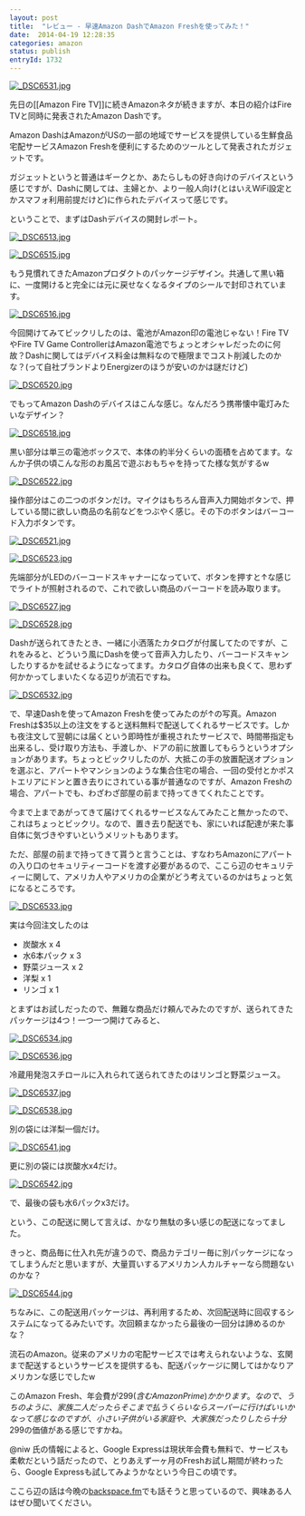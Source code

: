 ```yaml
---
layout: post
title:  "レビュー - 早速Amazon DashでAmazon Freshを使ってみた！"
date:  2014-04-19 12:28:35
categories: amazon
status: publish
entryId: 1732
---
```


<a class='flickr2tag-img' href='http://www.flickr.com/photo.gne?id=13878690785' title='_DSC6531.jpg'><img src='http://farm8.staticflickr.com/7254/13878690785_e1c5d06a7b_c.jpg' alt='_DSC6531.jpg'></a>

先日の[[Amazon Fire TV]]に続きAmazonネタが続きますが、本日の紹介はFire TVと同時に発表されたAmazon Dashです。

Amazon DashはAmazonがUSの一部の地域でサービスを提供している生鮮食品宅配サービスAmazon Freshを便利にするためのツールとして発表されたガジェットです。

ガジェットというと普通はギークとか、あたらしもの好き向けのデバイスという感じですが、Dashに関しては、主婦とか、より一般人向け(とはいえWiFi設定とかスマフォ利用前提だけど)に作られたデバイスって感じです。

ということで、まずはDashデバイスの開封レポート。

<a class='flickr2tag-img' href='http://www.flickr.com/photo.gne?id=13878613513' title='_DSC6513.jpg'><img src='http://farm3.staticflickr.com/2901/13878613513_b89a511648_c.jpg' alt='_DSC6513.jpg'></a>

<a class='flickr2tag-img' href='http://www.flickr.com/photo.gne?id=13878625593' title='_DSC6515.jpg'><img src='http://farm8.staticflickr.com/7121/13878625593_ed1353819f_c.jpg' alt='_DSC6515.jpg'></a>

もう見慣れてきたAmazonプロダクトのパッケージデザイン。共通して黒い箱に、一度開けると完全には元に戻せなくなるタイプのシールで封印されています。

<a class='flickr2tag-img' href='http://www.flickr.com/photo.gne?id=13878979394' title='_DSC6516.jpg'><img src='http://farm4.staticflickr.com/3697/13878979394_d41b273f7c_c.jpg' alt='_DSC6516.jpg'></a>

今回開けてみてビックリしたのは、電池がAmazon印の電池じゃない！Fire TVやFire TV Game ControllerはAmazon電池でちょっとオシャレだったのに何故？Dashに関してはデバイス料金は無料なので極限までコスト削減したのかな？(って自社ブランドよりEnergizerのほうが安いのかは謎だけど)

<a class='flickr2tag-img' href='http://www.flickr.com/photo.gne?id=13878665013' title='_DSC6520.jpg'><img src='http://farm8.staticflickr.com/7022/13878665013_3a164b1918_c.jpg' alt='_DSC6520.jpg'></a>

でもってAmazon Dashのデバイスはこんな感じ。なんだろう携帯懐中電灯みたいなデザイン？

<a class='flickr2tag-img' href='http://www.flickr.com/photo.gne?id=13878652133' title='_DSC6518.jpg'><img src='http://farm4.staticflickr.com/3733/13878652133_5a79221930_c.jpg' alt='_DSC6518.jpg'></a>

黒い部分は単三の電池ボックスで、本体の約半分くらいの面積を占めてます。なんか子供の頃こんな形のお風呂で遊ぶおもちゃを持ってた様な気がするw

<a class='flickr2tag-img' href='http://www.flickr.com/photo.gne?id=13878686733' title='_DSC6522.jpg'><img src='http://farm8.staticflickr.com/7107/13878686733_ff34c5f34e_c.jpg' alt='_DSC6522.jpg'></a>

操作部分はこの二つのボタンだけ。マイクはもちろん音声入力開始ボタンで、押している間に欲しい商品の名前などをつぶやく感じ。その下のボタンはバーコード入力ボタンです。

<a class='flickr2tag-img' href='http://www.flickr.com/photo.gne?id=13878626825' title='_DSC6521.jpg'><img src='http://farm4.staticflickr.com/3711/13878626825_de4192db5d_c.jpg' alt='_DSC6521.jpg'></a>

<a class='flickr2tag-img' href='http://www.flickr.com/photo.gne?id=13878647525' title='_DSC6523.jpg'><img src='http://farm3.staticflickr.com/2890/13878647525_3899246bc5_c.jpg' alt='_DSC6523.jpg'></a>

先端部分がLEDのバーコードスキャナーになっていて、ボタンを押すと↑な感じでライトが照射されるので、これで欲しい商品のバーコードを読み取ります。

<a class='flickr2tag-img' href='http://www.flickr.com/photo.gne?id=13878667395' title='_DSC6527.jpg'><img src='http://farm3.staticflickr.com/2927/13878667395_e62b96a8cf_c.jpg' alt='_DSC6527.jpg'></a>

<a class='flickr2tag-img' href='http://www.flickr.com/photo.gne?id=13878677805' title='_DSC6528.jpg'><img src='http://farm8.staticflickr.com/7102/13878677805_9c77949d28_c.jpg' alt='_DSC6528.jpg'></a>

Dashが送られてきたとき、一緒に小洒落たカタログが付属してたのですが、これをみると、どういう風にDashを使って音声入力したり、バーコードスキャンしたりするかを試せるようになってます。カタログ自体の出来も良くて、思わず何かかってしまいたくなる辺りが流石ですね。

<a class='flickr2tag-img' href='http://www.flickr.com/photo.gne?id=13878700405' title='_DSC6532.jpg'><img src='http://farm4.staticflickr.com/3699/13878700405_9fb197b05d_c.jpg' alt='_DSC6532.jpg'></a>

で、早速Dashを使ってAmazon Freshを使ってみたのが↑の写真。Amazon Freshは$35以上の注文をすると送料無料で配送してくれるサービスです。しかも夜注文して翌朝には届くという即時性が重視されたサービスで、時間帯指定も出来るし、受け取り方法も、手渡しか、ドアの前に放置してもらうというオプションがあります。ちょっとビックリしたのが、大抵この手の放置配送オプションを選ぶと、アパートやマンションのような集合住宅の場合、一回の受付とかポストエリアにドンと置き去りにされている事が普通なのですが、Amazon Freshの場合、アパートでも、わざわざ部屋の前まで持ってきてくれたことです。

今まで上まであがってきて届けてくれるサービスなんてみたこと無かったので、これはちょっとビックリ。なので、置き去り配送でも、家にいれば配達が来た事自体に気づきやすいというメリットもあります。

ただ、部屋の前まで持ってきて貰うと言うことは、すなわちAmazonにアパートの入り口のセキュリティーコードを渡す必要があるので、ここら辺のセキュリティーに関して、アメリカ人やアメリカの企業がどう考えているのかはちょっと気になるところです。

<a class='flickr2tag-img' href='http://www.flickr.com/photo.gne?id=13879105014' title='_DSC6533.jpg'><img src='http://farm3.staticflickr.com/2817/13879105014_68e95ef866_c.jpg' alt='_DSC6533.jpg'></a>

実は今回注文したのは

- 炭酸水 x 4
- 水6本パック x 3
- 野菜ジュース x 2
- 洋梨 x 1
- リンゴ x 1

とまずはお試しだったので、無難な商品だけ頼んでみたのですが、送られてきたパッケージは4つ！一つ一つ開けてみると、

<a class='flickr2tag-img' href='http://www.flickr.com/photo.gne?id=13879115024' title='_DSC6534.jpg'><img src='http://farm8.staticflickr.com/7435/13879115024_d1dea4a6ae_c.jpg' alt='_DSC6534.jpg'></a>

<a class='flickr2tag-img' href='http://www.flickr.com/photo.gne?id=13878731695' title='_DSC6536.jpg'><img src='http://farm8.staticflickr.com/7382/13878731695_f35929840e_c.jpg' alt='_DSC6536.jpg'></a>

冷蔵用発泡スチロールに入れられて送られてきたのはリンゴと野菜ジュース。

<a class='flickr2tag-img' href='http://www.flickr.com/photo.gne?id=13878740875' title='_DSC6537.jpg'><img src='http://farm8.staticflickr.com/7009/13878740875_9e5d866ddc_c.jpg' alt='_DSC6537.jpg'></a>

<a class='flickr2tag-img' href='http://www.flickr.com/photo.gne?id=13878804853' title='_DSC6538.jpg'><img src='http://farm4.staticflickr.com/3804/13878804853_ccebc749e5_c.jpg' alt='_DSC6538.jpg'></a>

別の袋には洋梨一個だけ。

<a class='flickr2tag-img' href='http://www.flickr.com/photo.gne?id=13878767915' title='_DSC6541.jpg'><img src='http://farm8.staticflickr.com/7085/13878767915_9828579f87_c.jpg' alt='_DSC6541.jpg'></a>

更に別の袋には炭酸水x4だけ。

<a class='flickr2tag-img' href='http://www.flickr.com/photo.gne?id=13878833403' title='_DSC6542.jpg'><img src='http://farm4.staticflickr.com/3733/13878833403_fae5599a79_c.jpg' alt='_DSC6542.jpg'></a>

で、最後の袋も水6パックx3だけ。

という、この配送に関して言えば、かなり無駄の多い感じの配送になってました。

きっと、商品毎に仕入れ先が違うので、商品カテゴリー毎に別パッケージになってしまうんだと思いますが、大量買いするアメリカン人カルチャーなら問題ないのかな？

<a class='flickr2tag-img' href='http://www.flickr.com/photo.gne?id=13878847283' title='_DSC6544.jpg'><img src='http://farm8.staticflickr.com/7043/13878847283_9725974528_c.jpg' alt='_DSC6544.jpg'></a>

ちなみに、この配送用パッケージは、再利用するため、次回配送時に回収するシステムになってるみたいです。次回頼まなかったら最後の一回分は諦めるのかな？

流石のAmazon。従来のアメリカの宅配サービスでは考えられないような、玄関まで配送するというサービスを提供するも、配送パッケージに関してはかなりアメリカンな感じでしたw

このAmazon Fresh、年会費が$299(含むAmazon Prime)かかります。なので、うちのように、家族二人だったらそこまで払うくらいならスーパーに行けばいいかなって感じなのですが、小さい子供がいる家庭や、大家族だったりしたら十分$299の価値がある感じですかね。

@niw 氏の情報によると、Google Expressは現状年会費も無料で、サービスも柔軟だという話だったので、とりあえず一ヶ月のFreshお試し期間が終わったら、Google Expressも試してみようかなという今日この頃です。

ここら辺の話は今晩の[backspace.fm](http://www.youtube.com/watch?v=DLOsjDJYYTk)でも話そうと思っているので、興味ある人はぜひ聞いてください。
